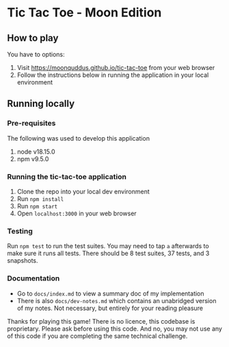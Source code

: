 # Tic Tac Toe - Moon Edition

## How to play

You have to options:

1. Visit https://moonquddus.github.io/tic-tac-toe from your web browser
2. Follow the instructions below in running the application in your local environment

## Running locally

### Pre-requisites

The following was used to develop this application

1. node v18.15.0
2. npm v9.5.0

### Running the tic-tac-toe application

1. Clone the repo into your local dev environment
2. Run `npm install`
3. Run `npm start`
4. Open `localhost:3000` in your web browser

### Testing

Run `npm test` to run the test suites. You may need to tap `a` afterwards to make sure it runs all tests. There should be 8 test suites, 37 tests, and 3 snapshots.

### Documentation

- Go to `docs/index.md` to view a summary doc of my implementation
- There is also `docs/dev-notes.md` which contains an unabridged version of my notes. Not necessary, but entirely for your reading pleasure

Thanks for playing this game! There is no licence, this codebase is proprietary. Please ask before using this code. And no, you may not use any of this code if you are completing the same technical challenge.
